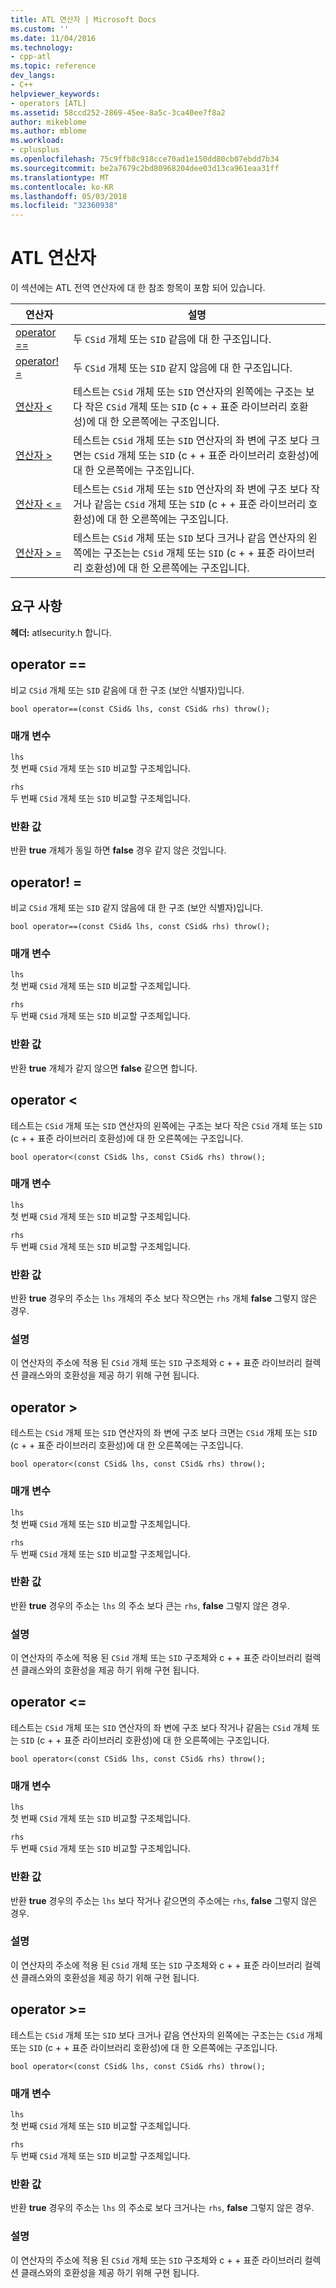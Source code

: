 ```yaml
---
title: ATL 연산자 | Microsoft Docs
ms.custom: ''
ms.date: 11/04/2016
ms.technology:
- cpp-atl
ms.topic: reference
dev_langs:
- C++
helpviewer_keywords:
- operators [ATL]
ms.assetid: 58ccd252-2869-45ee-8a5c-3ca40ee7f8a2
author: mikeblome
ms.author: mblome
ms.workload:
- cplusplus
ms.openlocfilehash: 75c9ffb8c918cce70ad1e150dd80cb07ebdd7b34
ms.sourcegitcommit: be2a7679c2bd80968204dee03d13ca961eaa31ff
ms.translationtype: MT
ms.contentlocale: ko-KR
ms.lasthandoff: 05/03/2018
ms.locfileid: "32360938"
---
```

# <a name="atl-operators"></a>ATL 연산자
이 섹션에는 ATL 전역 연산자에 대 한 참조 항목이 포함 되어 있습니다.  
  
|연산자|설명|  
|--------------|-----------------|  
|[operator ==](#operator_eq_eq)|두 `CSid` 개체 또는 `SID` 같음에 대 한 구조입니다.|  
|[operator! =](#operator_neq)|두 `CSid` 개체 또는 `SID` 같지 않음에 대 한 구조입니다.|  
|[연산자 <](#operator_lt)|테스트는 `CSid` 개체 또는 `SID` 연산자의 왼쪽에는 구조는 보다 작은 `CSid` 개체 또는 `SID` (c + + 표준 라이브러리 호환성)에 대 한 오른쪽에는 구조입니다.|  
|[연산자 >](#operator_gt)|테스트는 `CSid` 개체 또는 `SID` 연산자의 좌 변에 구조 보다 크면는 `CSid` 개체 또는 `SID` (c + + 표준 라이브러리 호환성)에 대 한 오른쪽에는 구조입니다.|  
|[연산자 < =](#operator_lt__eq)|테스트는 `CSid` 개체 또는 `SID` 연산자의 좌 변에 구조 보다 작거나 같음는 `CSid` 개체 또는 `SID` (c + + 표준 라이브러리 호환성)에 대 한 오른쪽에는 구조입니다.|  
|[연산자 > =](#operator_gt__eq)|테스트는 `CSid` 개체 또는 `SID` 보다 크거나 같음 연산자의 왼쪽에는 구조는는 `CSid` 개체 또는 `SID` (c + + 표준 라이브러리 호환성)에 대 한 오른쪽에는 구조입니다.|  
  
## <a name="requirements"></a>요구 사항  
 **헤더:** atlsecurity.h 합니다.  
  
##  <a name="operator_eq_eq"></a>  operator ==  
 비교 `CSid` 개체 또는 `SID` 같음에 대 한 구조 (보안 식별자)입니다.  
  
```   
bool operator==(const CSid& lhs, const CSid& rhs) throw(); 
```  
  
### <a name="parameters"></a>매개 변수  
 `lhs`  
 첫 번째 `CSid` 개체 또는 `SID` 비교할 구조체입니다.  
  
 `rhs`  
 두 번째 `CSid` 개체 또는 `SID` 비교할 구조체입니다.  
  
### <a name="return-value"></a>반환 값  
 반환 **true** 개체가 동일 하면 **false** 경우 같지 않은 것입니다.  
  
##  <a name="operator_neq"></a>  operator! =  
 비교 `CSid` 개체 또는 `SID` 같지 않음에 대 한 구조 (보안 식별자)입니다.  
  
```   
bool operator==(const CSid& lhs, const CSid& rhs) throw(); 
```  
  
### <a name="parameters"></a>매개 변수  
 `lhs`  
 첫 번째 `CSid` 개체 또는 `SID` 비교할 구조체입니다.  
  
 `rhs`  
 두 번째 `CSid` 개체 또는 `SID` 비교할 구조체입니다.  
  
### <a name="return-value"></a>반환 값  
 반환 **true** 개체가 같지 않으면 **false** 같으면 합니다.  
  
##  <a name="operator_lt"></a>  operator <  
 테스트는 `CSid` 개체 또는 `SID` 연산자의 왼쪽에는 구조는 보다 작은 `CSid` 개체 또는 `SID` (c + + 표준 라이브러리 호환성)에 대 한 오른쪽에는 구조입니다.  
  
```   
bool operator<(const CSid& lhs, const CSid& rhs) throw(); 
```  
  
### <a name="parameters"></a>매개 변수  
 `lhs`  
 첫 번째 `CSid` 개체 또는 `SID` 비교할 구조체입니다.  
  
 `rhs`  
 두 번째 `CSid` 개체 또는 `SID` 비교할 구조체입니다.  
  
### <a name="return-value"></a>반환 값  
 반환 **true** 경우의 주소는 `lhs` 개체의 주소 보다 작으면는 `rhs` 개체 **false** 그렇지 않은 경우.  
  
### <a name="remarks"></a>설명  
 이 연산자의 주소에 적용 된 `CSid` 개체 또는 `SID` 구조체와 c + + 표준 라이브러리 컬렉션 클래스와의 호환성을 제공 하기 위해 구현 됩니다.  
  
##  <a name="operator_gt"></a>  operator >  
 테스트는 `CSid` 개체 또는 `SID` 연산자의 좌 변에 구조 보다 크면는 `CSid` 개체 또는 `SID` (c + + 표준 라이브러리 호환성)에 대 한 오른쪽에는 구조입니다.  
  
```   
bool operator<(const CSid& lhs, const CSid& rhs) throw(); 
```  
  
### <a name="parameters"></a>매개 변수  
 `lhs`  
 첫 번째 `CSid` 개체 또는 `SID` 비교할 구조체입니다.  
  
 `rhs`  
 두 번째 `CSid` 개체 또는 `SID` 비교할 구조체입니다.  
  
### <a name="return-value"></a>반환 값  
 반환 **true** 경우의 주소는 `lhs` 의 주소 보다 큰는 `rhs`, **false** 그렇지 않은 경우.  
  
### <a name="remarks"></a>설명  
 이 연산자의 주소에 적용 된 `CSid` 개체 또는 `SID` 구조체와 c + + 표준 라이브러리 컬렉션 클래스와의 호환성을 제공 하기 위해 구현 됩니다.  
  
##  <a name="operator_lt__eq"></a>  operator <=  
 테스트는 `CSid` 개체 또는 `SID` 연산자의 좌 변에 구조 보다 작거나 같음는 `CSid` 개체 또는 `SID` (c + + 표준 라이브러리 호환성)에 대 한 오른쪽에는 구조입니다.  
  
```   
bool operator<(const CSid& lhs, const CSid& rhs) throw(); 
```  
  
### <a name="parameters"></a>매개 변수  
 `lhs`  
 첫 번째 `CSid` 개체 또는 `SID` 비교할 구조체입니다.  
  
 `rhs`  
 두 번째 `CSid` 개체 또는 `SID` 비교할 구조체입니다.  
  
### <a name="return-value"></a>반환 값  
 반환 **true** 경우의 주소는 `lhs` 보다 작거나 같으면의 주소에는 `rhs`, **false** 그렇지 않은 경우.  
  
### <a name="remarks"></a>설명  
 이 연산자의 주소에 적용 된 `CSid` 개체 또는 `SID` 구조체와 c + + 표준 라이브러리 컬렉션 클래스와의 호환성을 제공 하기 위해 구현 됩니다.  
  
##  <a name="operator_gt__eq"></a>  operator >=  
 테스트는 `CSid` 개체 또는 `SID` 보다 크거나 같음 연산자의 왼쪽에는 구조는는 `CSid` 개체 또는 `SID` (c + + 표준 라이브러리 호환성)에 대 한 오른쪽에는 구조입니다.  
  
```   
bool operator<(const CSid& lhs, const CSid& rhs) throw(); 
```  
  
### <a name="parameters"></a>매개 변수  
 `lhs`  
 첫 번째 `CSid` 개체 또는 `SID` 비교할 구조체입니다.  
  
 `rhs`  
 두 번째 `CSid` 개체 또는 `SID` 비교할 구조체입니다.  
  
### <a name="return-value"></a>반환 값  
 반환 **true** 경우의 주소는 `lhs` 의 주소로 보다 크거나는 `rhs`, **false** 그렇지 않은 경우.  
  
### <a name="remarks"></a>설명  
 이 연산자의 주소에 적용 된 `CSid` 개체 또는 `SID` 구조체와 c + + 표준 라이브러리 컬렉션 클래스와의 호환성을 제공 하기 위해 구현 됩니다.



